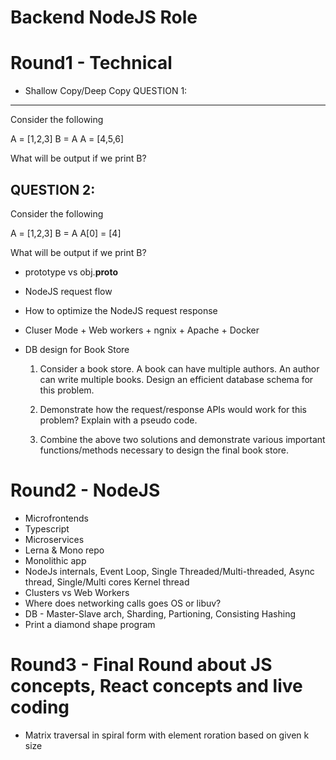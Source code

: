 # Backend NodeJS Role

# Round1 - Technical

- Shallow Copy/Deep Copy
  QUESTION 1:

---

Consider the following

A = [1,2,3]
B = A
A = [4,5,6]

What will be output if we print B?

## QUESTION 2:

Consider the following

A = [1,2,3]
B = A
A[0] = [4]

What will be output if we print B?

- prototype vs obj.**proto**
- NodeJS request flow
- How to optimize the NodeJS request response
- Cluser Mode + Web workers + ngnix + Apache + Docker
- DB design for Book Store

  1. Consider a book store. A book can have multiple authors. An author can write multiple books. Design an efficient database schema for this problem.
  2. Demonstrate how the request/response APIs would work for this problem? Explain with a pseudo code.

  3. Combine the above two solutions and demonstrate various important functions/methods necessary to design the final book store.

# Round2 - NodeJS

- Microfrontends
- Typescript
- Microservices
- Lerna & Mono repo
- Monolithic app
- NodeJs internals, Event Loop, Single Threaded/Multi-threaded, Async thread, Single/Multi cores
  Kernel thread
- Clusters vs Web Workers
- Where does networking calls goes OS or libuv?
- DB - Master-Slave arch, Sharding, Partioning, Consisting Hashing
- Print a diamond shape program

# Round3 - Final Round about JS concepts, React concepts and live coding

- Matrix traversal in spiral form with element roration based on given k size
